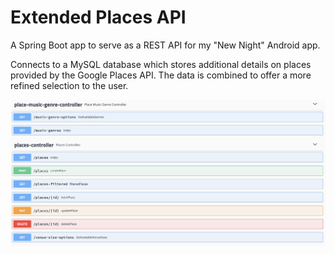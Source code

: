 # Extended Places API

A Spring Boot app to serve as a REST API for my "New Night" Android app.

Connects to a MySQL database which stores additional details on places provided by the Google Places API. The data is combined to offer a more refined selection to the user.

![](https://github.com/haydnwiese/Personal-Website/blob/master/src/resources/projects/extended_places/swaggerScreenshot.png)
